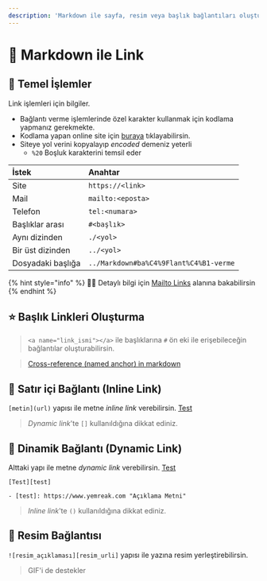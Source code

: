 ```yaml
---
description: 'Markdown ile sayfa, resim veya başlık bağlantıları oluşturma'
---
```


# 🔗 Markdown ile Link

## 🧱 Temel İşlemler

Link işlemleri için bilgiler.

* Bağlantı verme işlemlerinde özel karakter kullanmak için kodlama yapmanız gerekmekte.
* Kodlama yapan online site için [buraya](https://www.urlencoder.org/) tıklayabilirsin. 
* Siteye yol verini kopyalayıp _encoded_ demeniz yeterli
  * `%20` Boşluk karakterini temsil eder

| İstek | Anahtar |
| :--- | :--- |
| Site | `https://<link>` |
| Mail | `mailto:<eposta>` |
| Telefon | `tel:<numara>` |
| Başlıklar arası | `#<başlık>` |
| Aynı dizinden | `./<yol>` |
| Bir üst dizinden | `../<yol>` |
| Dosyadaki başlığa | `../Markdown#ba%C4%9Flant%C4%B1-verme` |

{% hint style="info" %}
‍🧙‍♂ Detaylı bilgi için [Mailto Links](https://css-tricks.com/snippets/html/mailto-links/) alanına bakabilirsin
{% endhint %}

## ⭐ Başlık Linkleri Oluşturma

> `<a name="link_ismi"></a>` ile başlıklarına `#` ön eki ile erişebileceğin bağlantılar oluşturabilirsin.

> [Cross-reference \(named anchor\) in markdown](https://stackoverflow.com/a/7335259/9770490)

## 🔪 Satır içi Bağlantı \(Inline Link\)

`[metin](url)` yapısı ile metne _inline link_ verebilirsin. [Test](https://yemreak.com)

> _Dynamic link_'te `[]` kullanıldığına dikkat ediniz.

## 🌠 Dinamik Bağlantı \(Dynamic Link\)

Alttaki yapı ile metne _dynamic link_ verebilirsin. [Test](https://www.yemreak.com)

```text
[Test][test]

- [test]: https://www.yemreak.com "Açıklama Metni"
```

> _Inline link_'te `()` kullanıldığına dikkat ediniz.

## 🎨 Resim Bağlantısı

`![resim_açıklaması][resim_urli]` yapısı ile yazına resim yerleştirebilirsin.

> GIF'i de destekler

